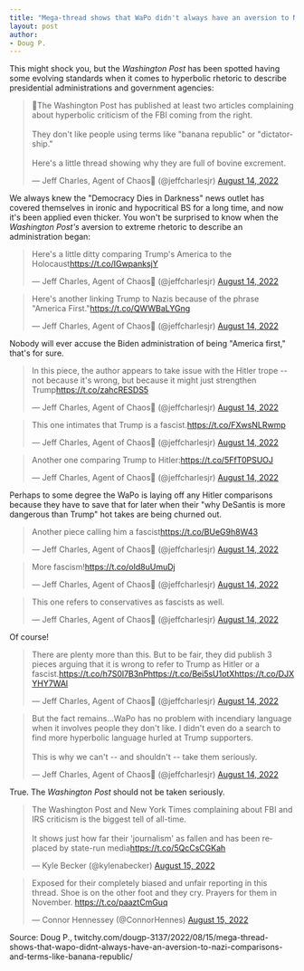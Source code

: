 ```yaml
---
title: "Mega-thread shows that WaPo didn't always have an aversion to Nazi comparisons and terms like 'banana republic'"
layout: post
author:
- Doug P.
---
```


This might shock you, but the *Washington Post* has been spotted having some evolving standards when it comes to hyperbolic rhetoric to describe presidential administrations and government agencies:

<blockquote class="twitter-tweet"><p lang="en" dir="ltr">🧵The Washington Post has published at least two articles complaining about hyperbolic criticism of the FBI coming from the right.<br><br>They don't like people using terms like &quot;banana republic&quot; or &quot;dictatorship.&quot;<br><br>Here's a little thread showing why they are full of bovine excrement.</p>&mdash; Jeff Charles, Agent of Chaos🏴 (@jeffcharlesjr) <a href="https://twitter.com/jeffcharlesjr/status/1558883794224021504?ref_src=twsrc%5Etfw">August 14, 2022</a></blockquote>

We always knew the "Democracy Dies in Darkness" news outlet has covered themselves in ironic and hypocritical BS for a long time, and now it's been applied even thicker. You won't be surprised to know when the *Washington Post's* aversion to extreme rhetoric to describe an administration began:

<blockquote class="twitter-tweet"><p lang="en" dir="ltr">Here's a little ditty comparing Trump's America to the Holocaust<a href="https://t.co/IGwpanksjY">https://t.co/IGwpanksjY</a></p>&mdash; Jeff Charles, Agent of Chaos🏴 (@jeffcharlesjr) <a href="https://twitter.com/jeffcharlesjr/status/1558883795704709120?ref_src=twsrc%5Etfw">August 14, 2022</a></blockquote>

<blockquote class="twitter-tweet"><p lang="en" dir="ltr">Here's another linking Trump to Nazis because of the phrase &quot;America First.&quot;<a href="https://t.co/QWWBaLYGng">https://t.co/QWWBaLYGng</a></p>&mdash; Jeff Charles, Agent of Chaos🏴 (@jeffcharlesjr) <a href="https://twitter.com/jeffcharlesjr/status/1558883796757499904?ref_src=twsrc%5Etfw">August 14, 2022</a></blockquote>

Nobody will ever accuse the Biden administration of being "America first," that's for sure.

<blockquote class="twitter-tweet"><p lang="en" dir="ltr">In this piece, the author appears to take issue with the Hitler trope -- not because it's wrong, but because it might just strengthen Trump<a href="https://t.co/zahcRESDS5">https://t.co/zahcRESDS5</a></p>&mdash; Jeff Charles, Agent of Chaos🏴 (@jeffcharlesjr) <a href="https://twitter.com/jeffcharlesjr/status/1558883798196035586?ref_src=twsrc%5Etfw">August 14, 2022</a></blockquote>

<blockquote class="twitter-tweet"><p lang="en" dir="ltr">This one intimates that Trump is a fascist.<a href="https://t.co/FXwsNLRwmp">https://t.co/FXwsNLRwmp</a></p>&mdash; Jeff Charles, Agent of Chaos🏴 (@jeffcharlesjr) <a href="https://twitter.com/jeffcharlesjr/status/1558883799387234304?ref_src=twsrc%5Etfw">August 14, 2022</a></blockquote>

<blockquote class="twitter-tweet"><p lang="en" dir="ltr">Another one comparing Trump to Hitler:<a href="https://t.co/5FfT0PSUOJ">https://t.co/5FfT0PSUOJ</a></p>&mdash; Jeff Charles, Agent of Chaos🏴 (@jeffcharlesjr) <a href="https://twitter.com/jeffcharlesjr/status/1558883800804900867?ref_src=twsrc%5Etfw">August 14, 2022</a></blockquote>

Perhaps to some degree the WaPo is laying off any Hitler comparisons because they have to save that for later when their "why DeSantis is more dangerous than Trump" hot takes are being churned out.

<blockquote class="twitter-tweet"><p lang="en" dir="ltr">Another piece calling him a fascist<a href="https://t.co/BUeG9h8W43">https://t.co/BUeG9h8W43</a></p>&mdash; Jeff Charles, Agent of Chaos🏴 (@jeffcharlesjr) <a href="https://twitter.com/jeffcharlesjr/status/1558883802251927552?ref_src=twsrc%5Etfw">August 14, 2022</a></blockquote>

<blockquote class="twitter-tweet"><p lang="en" dir="ltr">More fascism!<a href="https://t.co/oId8uUmuDj">https://t.co/oId8uUmuDj</a></p>&mdash; Jeff Charles, Agent of Chaos🏴 (@jeffcharlesjr) <a href="https://twitter.com/jeffcharlesjr/status/1558883803384479745?ref_src=twsrc%5Etfw">August 14, 2022</a></blockquote>

<blockquote class="twitter-tweet"><p lang="en" dir="ltr">This one refers to conservatives as fascists as well.</p>&mdash; Jeff Charles, Agent of Chaos🏴 (@jeffcharlesjr) <a href="https://twitter.com/jeffcharlesjr/status/1558883804734971904?ref_src=twsrc%5Etfw">August 14, 2022</a></blockquote>

Of course!

<blockquote class="twitter-tweet"><p lang="en" dir="ltr">There are plenty more than this. But to be fair, they did publish 3 pieces arguing that it is wrong to refer to Trump as Hitler or a fascist.<a href="https://t.co/h7S0l7B3nP">https://t.co/h7S0l7B3nP</a><a href="https://t.co/Bei5sU1otX">https://t.co/Bei5sU1otX</a><a href="https://t.co/DJXYHY7WAl">https://t.co/DJXYHY7WAl</a></p>&mdash; Jeff Charles, Agent of Chaos🏴 (@jeffcharlesjr) <a href="https://twitter.com/jeffcharlesjr/status/1558883806190469120?ref_src=twsrc%5Etfw">August 14, 2022</a></blockquote>

<blockquote class="twitter-tweet"><p lang="en" dir="ltr">But the fact remains...WaPo has no problem with incendiary language when it involves people they don't like. I didn't even do a search to find more hyperbolic language hurled at Trump supporters.<br><br>This is why we can't -- and shouldn't -- take them seriously.</p>&mdash; Jeff Charles, Agent of Chaos🏴 (@jeffcharlesjr) <a href="https://twitter.com/jeffcharlesjr/status/1558883807591383041?ref_src=twsrc%5Etfw">August 14, 2022</a></blockquote>

True. The *Washington Post* should not be taken seriously.

<blockquote class="twitter-tweet"><p lang="en" dir="ltr">The Washington Post and New York Times complaining about FBI and IRS criticism is the biggest tell of all-time.<br><br>It shows just how far their 'journalism' as fallen and has been replaced by state-run media<a href="https://t.co/5QcCsCGKah">https://t.co/5QcCsCGKah</a></p>&mdash; Kyle Becker (@kylenabecker) <a href="https://twitter.com/kylenabecker/status/1559195677820862464?ref_src=twsrc%5Etfw">August 15, 2022</a></blockquote>

<blockquote class="twitter-tweet"><p lang="en" dir="ltr">Exposed for their completely biased and unfair reporting in this thread. Shoe is on the other foot and they cry. Prayers for them in November. <a href="https://t.co/paaztCmGuq">https://t.co/paaztCmGuq</a></p>&mdash; Connor Hennessey (@ConnorHennes) <a href="https://twitter.com/ConnorHennes/status/1559199792672215040?ref_src=twsrc%5Etfw">August 15, 2022</a></blockquote> <script async src="https://platform.twitter.com/widgets.js" charset="utf-8"></script>

Source: Doug P., twitchy.com/dougp-3137/2022/08/15/mega-thread-shows-that-wapo-didnt-always-have-an-aversion-to-nazi-comparisons-and-terms-like-banana-republic/
